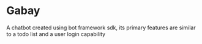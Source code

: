 # Gabay
A chatbot created using bot  framework sdk, its primary features are similar to a todo list and a user login capability

